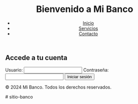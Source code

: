 <!DOCTYPE html>
<html lang="en">
<head>
    <meta charset="UTF-8">
    <meta name="viewport" content="width=device-width, initial-scale=1.0">
    <title>Mi Banco</title>
    <link rel="stylesheet" href="styles.css">
</head>
<body>
    <header>
        <h1>Bienvenido a Mi Banco</h1>
        <nav>
            <ul>
                <li><a href="#">Inicio</a></li>
                <li><a href="#">Servicios</a></li>
                <li><a href="#">Contacto</a></li>
            </ul>
        </nav>
    </header>
    <main>
        <section>
            <h2>Accede a tu cuenta</h2>
            <form action="/login" method="post">
                <label for="username">Usuario:</label>
                <input type="text" id="username" name="username">
                <label for="password">Contraseña:</label>
                <input type="password" id="password" name="password">
                <button type="submit">Iniciar sesión</button>
            </form>
        </section>
    </main>
    <footer>
        <p>&copy; 2024 Mi Banco. Todos los derechos reservados.</p>
    </footer>
</body>
</html>
# sitio-banco
